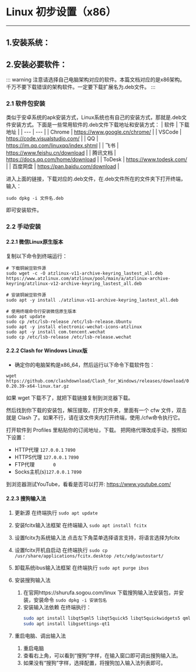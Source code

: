 # Linux 初步设置（x86）
---
## 1.安装系统：

## 2.安装必要软件：

::: warning
注意请选择自己电脑架构对应的软件。本篇文档对应的是x86架构。千万不要下载错误的架构软件。一定要下载扩展名为.deb文件。
:::

### 2.1 软件包安装
类似于安卓系统的apk安装方式，Linux系统也有自己的安装方式，那就是.deb文件安装方式。下面是一些常用软件的.deb文件下载地址和安装方式：
| 软件 | 下载地址 |
| --- | --- |
| Chrome | https://www.google.cn/chrome/ |
| VSCode | https://code.visualstudio.com/ |
| QQ | https://im.qq.com/linuxqq/index.shtml |
| 飞书 | https://www.feishu.cn/download |
| 腾讯文档 | https://docs.qq.com/home/download |
| ToDesk | https://www.todesk.com/ |
| 百度网盘 | https://pan.baidu.com/download |

进入上面的链接，下载对应的.deb文件，在.deb文件所在的文件夹下打开终端，输入：
```shell
sudo dpkg -i 文件名.deb
```
即可安装软件。

### 2.2 手动安装
#### 2.2.1 微信Linux原生版本
复制以下命令到终端运行：
```shell
# 下载铜豌豆软件源
sudo wget -c -O atzlinux-v11-archive-keyring_lastest_all.deb https://www.atzlinux.com/atzlinux/pool/main/a/atzlinux-archive-keyring/atzlinux-v12-archive-keyring_lastest_all.deb

# 安装铜豌豆软件源
sudo apt -y install ./atzlinux-v11-archive-keyring_lastest_all.deb

# 使用终端命令行安装微信原生版本
sudo apt update
sudo cp /etc/lsb-release /etc/lsb-release.Ubuntu
sudo apt -y install electronic-wechat-icons-atzlinux
sudo apt -y install com.tencent.wechat
sudo cp /etc/lsb-release /etc/lsb-release.wechat
```
#### 2.2.2 Clash for Windows Linux版
- 确定你的电脑架构是x86_64，然后运行以下命令下载软件包：
```shell
wget https://github.com/clashdownload/Clash_for_Windows/releases/download/0.20.39/Clash.for.Windows-0.20.39-x64-linux.tar.gz
```
如果 wget 下载不了，就把下载链接复制到浏览器下载。

然后找到你下载的安装包，解压提取，打开文件夹，里面有一个 cfw 文件，双击就是 Clash 了。如果不行，请在该文件夹内打开终端，使用./cfw命令执行它。

打开软件到 Profiles 里粘贴你的订阅地址，下载。
把网络代理改成手动，按照如下设置：
- HTTP代理 `127.0.0.1` `7890`
- HTTPS代理 `127.0.0.1` `7890`
- FTP代理 `      ` `0`
- Socks主机(s)`127.0.0.1` `7890`

到浏览器测试YouTube，看看是否可以打开: https://www.youtube.com/

#### 2.2.3 搜狗输入法
1. 更新源
   在终端执行 `sudo apt update`

2. 安装fcitx输入法框架
   在终端输入 `sudo apt install fcitx`

3. 设置fcitx为系统输入法
   点击左下角菜单选择语言支持，将语言选择为fcitx

4. 设置fcitx开机自启动
   在终端执行 `sudo cp /usr/share/applications/fcitx.desktop /etc/xdg/autostart/`

5. 卸载系统ibus输入法框架
   在终端执行 `sudo apt purge ibus`

6. 安装搜狗输入法
   1. 在官网https://shurufa.sogou.com/linux 下载搜狗输入法安装包，并安装，安装命令 `sudo dpkg -i 安装包名`
   2. 安装输入法依赖
      在终端执行：
      ```bash
      sudo apt install libqt5qml5 libqt5quick5 libqt5quickwidgets5 qml-module-qtquick2
      sudo apt install libgsettings-qt1
      ```

7. 重启电脑、调出输入法
   1. 重启电脑
   2. 查看右上角，可以看到“搜狗”字样，在输入窗口即可调出搜狗输入法。
   3. 如果没有“搜狗”字样，选择配置，将搜狗加入输入法列表即可。

